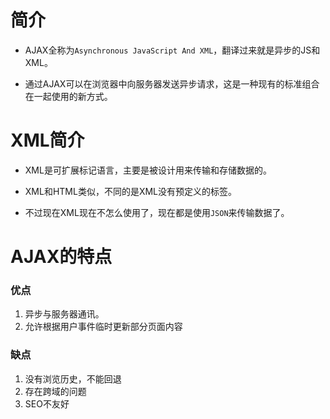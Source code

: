 
# 简介

- AJAX全称为`Asynchronous JavaScript And XML`，翻译过来就是异步的JS和XML。

- 通过AJAX可以在浏览器中向服务器发送异步请求，这是一种现有的标准组合在一起使用的新方式。



# XML简介

- XML是可扩展标记语言，主要是被设计用来传输和存储数据的。

- XML和HTML类似，不同的是XML没有预定义的标签。
- 不过现在XML现在不怎么使用了，现在都是使用`JSON`来传输数据了。



# AJAX的特点

### 优点

1. 异步与服务器通讯。
2. 允许根据用户事件临时更新部分页面内容



### 缺点

1. 没有浏览历史，不能回退
2. 存在跨域的问题
3. SEO不友好

